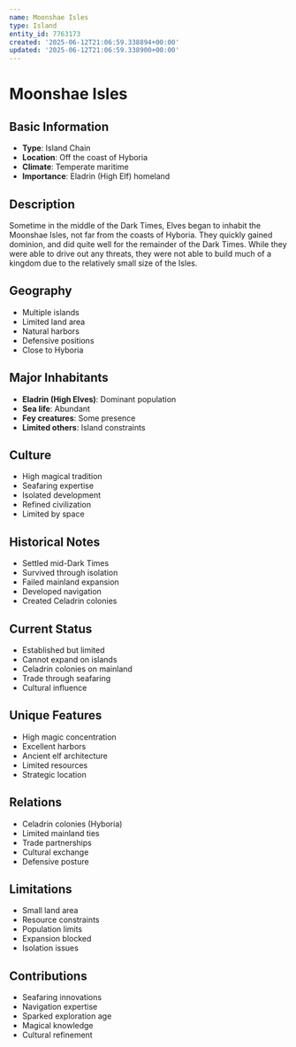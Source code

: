 ```yaml
---
name: Moonshae Isles
type: Island
entity_id: 7763173
created: '2025-06-12T21:06:59.338894+00:00'
updated: '2025-06-12T21:06:59.338900+00:00'
---
```


# Moonshae Isles

## Basic Information
- **Type**: Island Chain
- **Location**: Off the coast of Hyboria
- **Climate**: Temperate maritime
- **Importance**: Eladrin (High Elf) homeland

## Description
Sometime in the middle of the Dark Times, Elves began to inhabit the Moonshae Isles, not far from the coasts of Hyboria. They quickly gained dominion, and did quite well for the remainder of the Dark Times. While they were able to drive out any threats, they were not able to build much of a kingdom due to the relatively small size of the Isles.

## Geography
- Multiple islands
- Limited land area
- Natural harbors
- Defensive positions
- Close to Hyboria

## Major Inhabitants
- **Eladrin (High Elves)**: Dominant population
- **Sea life**: Abundant
- **Fey creatures**: Some presence
- **Limited others**: Island constraints

## Culture
- High magical tradition
- Seafaring expertise
- Isolated development
- Refined civilization
- Limited by space

## Historical Notes
- Settled mid-Dark Times
- Survived through isolation
- Failed mainland expansion
- Developed navigation
- Created Celadrin colonies

## Current Status
- Established but limited
- Cannot expand on islands
- Celadrin colonies on mainland
- Trade through seafaring
- Cultural influence

## Unique Features
- High magic concentration
- Excellent harbors
- Ancient elf architecture
- Limited resources
- Strategic location

## Relations
- Celadrin colonies (Hyboria)
- Limited mainland ties
- Trade partnerships
- Cultural exchange
- Defensive posture

## Limitations
- Small land area
- Resource constraints
- Population limits
- Expansion blocked
- Isolation issues

## Contributions
- Seafaring innovations
- Navigation expertise
- Sparked exploration age
- Magical knowledge
- Cultural refinement